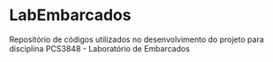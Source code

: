 # LabEmbarcados
Repositório de códigos utilizados no desenvolvimento do projeto para disciplina PCS3848 - Laboratório de Embarcados 
